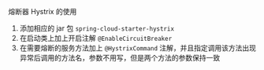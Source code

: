 熔断器 Hystrix 的使用

1. 添加相应的 jar 包 `spring-cloud-starter-hystrix`
2. 在启动类上加上开启注解 `@EnableCircuitBreaker `
3. 在需要熔断的服务方法加上 `@HystrixCommand` 注解，并且指定调用该方法出现异常后调用的方法名，参数不用写，但是两个方法的参数保持一致